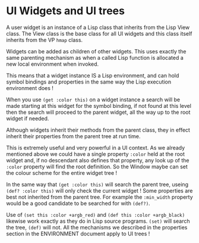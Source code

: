 # UI Widgets and UI trees

A user widget is an instance of a Lisp class that inherits from the Lisp View
class. The View class is the base class for all UI widgets and this class
itself inherits from the VP `hmap` class.

Widgets can be added as children of other widgets. This uses exactly the same
parenting mechanism as when a called Lisp function is allocated a new local
environment when invoked.

This means that a widget instance IS a Lisp environment, and can hold symbol
bindings and properties in the same way the Lisp execution environment does !

When you use `(get :color this)` on a widget instance a search will be made
starting at this widget for the symbol binding, if not found at this level then
the search will proceed to the parent widget, all the way up to the root widget
if needed.

Although widgets inherit their methods from the parent class, they in effect
inherit their properties from the parent tree at run time.

This is extremely useful and very powerful in a UI context. As we already
mentioned above we could have a single property `:color` held at the root
widget and, if no descendant also defines that property, any look up of the
`:color` property will find the root definition. So the Window maybe can set
the colour scheme for the entire widget tree !

In the same way that `(get :color this)` will search the parent tree, useing
`(def? :color this)` will only check the current widget ! Some properties are
best not inherited from the parent tree. For example the `:min_width` property
would be a good candidate to be searched for with `(def?)`.

Use of `(set this :color +argb_red)` and `(def this :color +argb_black)`
likewise work exactly as they do in Lisp source programs. `(set)` will search
the tree, `(def)` will not. All the mechanisms we described in the properties
section in the ENVIRONMENT document apply to UI trees !
